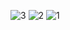 ![3](https://github.com/user-attachments/assets/311582ef-43e1-4711-8ffd-9da86b113c87)
![2](https://github.com/user-attachments/assets/f74e6571-4917-457a-bede-f62d5560616f)
![1](https://github.com/user-attachments/assets/7aa54ef3-8689-40f7-a8c1-e04534c99b17)
